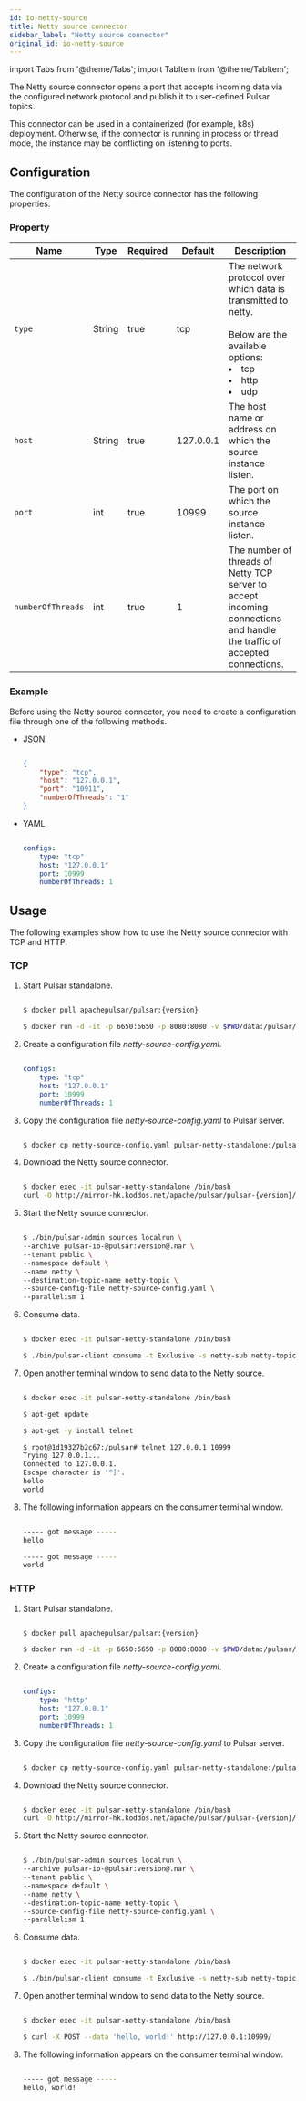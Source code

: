 ```yaml
---
id: io-netty-source
title: Netty source connector
sidebar_label: "Netty source connector"
original_id: io-netty-source
---
```


import Tabs from '@theme/Tabs';
import TabItem from '@theme/TabItem';


The Netty source connector opens a port that accepts incoming data via the configured network protocol 
and publish it to user-defined Pulsar topics.

This connector can be used in a containerized (for example, k8s) deployment. Otherwise, if the connector is running in process or thread mode, the instance may be conflicting on listening to ports.

## Configuration

The configuration of the Netty source connector has the following properties.

### Property

| Name | Type|Required | Default | Description 
|------|----------|----------|---------|-------------|
| `type` |String| true |tcp | The network protocol over which data is transmitted to netty. <br /><br />Below are the available options:<br /><li>tcp</li><li>http</li><li>udp </li>|
| `host` | String|true | 127.0.0.1 | The host name or address on which the source instance listen. |
| `port` | int|true | 10999 | The port on which the source instance listen. |
| `numberOfThreads` |int| true |1 | The number of threads of Netty TCP server to accept incoming connections and handle the traffic of accepted connections. |


### Example

Before using the Netty source connector, you need to create a configuration file through one of the following methods.

* JSON 

    ```json
    
    {
        "type": "tcp",
        "host": "127.0.0.1",
        "port": "10911",
        "numberOfThreads": "1"
    }
    
    ```

* YAML

    ```yaml
    
    configs:
        type: "tcp"
        host: "127.0.0.1"
        port: 10999
        numberOfThreads: 1
    
    ```

## Usage 

The following examples show how to use the Netty source connector with TCP and HTTP.

### TCP 

1. Start Pulsar standalone.

    ```bash
    
    $ docker pull apachepulsar/pulsar:{version}

    $ docker run -d -it -p 6650:6650 -p 8080:8080 -v $PWD/data:/pulsar/data --name pulsar-netty-standalone apachepulsar/pulsar:{version} bin/pulsar standalone
    
    ```

2. Create a configuration file _netty-source-config.yaml_.

    ```yaml
    
    configs:
        type: "tcp"
        host: "127.0.0.1"
        port: 10999
        numberOfThreads: 1
    
    ```

3. Copy the configuration file _netty-source-config.yaml_ to Pulsar server.

    ```bash
    
    $ docker cp netty-source-config.yaml pulsar-netty-standalone:/pulsar/conf/
    
    ```

4. Download the Netty source connector.

    ```bash
    
    $ docker exec -it pulsar-netty-standalone /bin/bash
    curl -O http://mirror-hk.koddos.net/apache/pulsar/pulsar-{version}/connectors/pulsar-io-netty-{version}.nar
    
    ```

5. Start the Netty source connector.

   ```bash
   
   $ ./bin/pulsar-admin sources localrun \
   --archive pulsar-io-@pulsar:version@.nar \
   --tenant public \
   --namespace default \
   --name netty \
   --destination-topic-name netty-topic \
   --source-config-file netty-source-config.yaml \
   --parallelism 1
   
   ```

6. Consume data.

    ```bash
    
    $ docker exec -it pulsar-netty-standalone /bin/bash
    
    $ ./bin/pulsar-client consume -t Exclusive -s netty-sub netty-topic -n 0
    
    ```

7. Open another terminal window to send data to the Netty source.

    ```bash
    
    $ docker exec -it pulsar-netty-standalone /bin/bash
    
    $ apt-get update
    
    $ apt-get -y install telnet

    $ root@1d19327b2c67:/pulsar# telnet 127.0.0.1 10999
    Trying 127.0.0.1...
    Connected to 127.0.0.1.
    Escape character is '^]'.
    hello
    world
    
    ```

8. The following information appears on the consumer terminal window.

    ```bash
    
    ----- got message -----
    hello

    ----- got message -----
    world
    
    ```

### HTTP 

1. Start Pulsar standalone.

    ```bash
    
    $ docker pull apachepulsar/pulsar:{version}

    $ docker run -d -it -p 6650:6650 -p 8080:8080 -v $PWD/data:/pulsar/data --name pulsar-netty-standalone apachepulsar/pulsar:{version} bin/pulsar standalone
    
    ```

2. Create a configuration file _netty-source-config.yaml_.

    ```yaml
    
    configs:
        type: "http"
        host: "127.0.0.1"
        port: 10999
        numberOfThreads: 1
    
    ```

3. Copy the configuration file _netty-source-config.yaml_ to Pulsar server.

    ```bash
    
    $ docker cp netty-source-config.yaml pulsar-netty-standalone:/pulsar/conf/
    
    ```

4. Download the Netty source connector.

    ```bash
    
    $ docker exec -it pulsar-netty-standalone /bin/bash
    curl -O http://mirror-hk.koddos.net/apache/pulsar/pulsar-{version}/connectors/pulsar-io-netty-{version}.nar
    
    ```

5. Start the Netty source connector.

   ```bash
   
   $ ./bin/pulsar-admin sources localrun \
   --archive pulsar-io-@pulsar:version@.nar \
   --tenant public \
   --namespace default \
   --name netty \
   --destination-topic-name netty-topic \
   --source-config-file netty-source-config.yaml \
   --parallelism 1
   
   ```

6. Consume data.

    ```bash
    
    $ docker exec -it pulsar-netty-standalone /bin/bash
    
    $ ./bin/pulsar-client consume -t Exclusive -s netty-sub netty-topic -n 0
    
    ```

7. Open another terminal window to send data to the Netty source.

    ```bash
    
    $ docker exec -it pulsar-netty-standalone /bin/bash
    
    $ curl -X POST --data 'hello, world!' http://127.0.0.1:10999/
    
    ```

8. The following information appears on the consumer terminal window.

    ```bash
    
    ----- got message -----
    hello, world!
    
    ```

